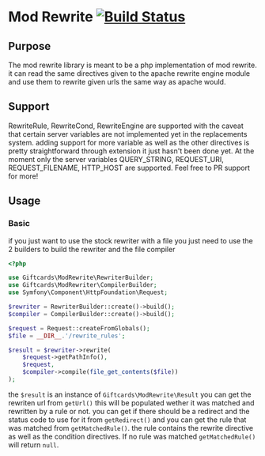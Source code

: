 Mod Rewrite [![Build Status](https://travis-ci.org/giftcards/ModRewrite.svg?branch=master)](https://travis-ci.org/giftcards/ModRewrite)
===========

Purpose
-------
The mod rewrite library is meant to be a php implementation of mod rewrite. it can read the
same directives given to the apache rewrite engine module and use them to rewrite given urls the
same way as apache would.

Support
-------
RewriteRule, RewriteCond, RewriteEngine are supported with the caveat that certain
server variables are not implemented yet in the replacements system. adding support
for more variable as well as the other directives is pretty straightforward through
extension it just hasn't been done yet. At the moment only the server variables QUERY_STRING,
 REQUEST_URI, REQUEST_FILENAME, HTTP_HOST are supported.
Feel free to PR support for more!
  
Usage
-----

### Basic ###

if you just want to use the stock rewriter with a file you just need to use the 2 builders
to build the rewriter and the file compiler

```php
<?php

use Giftcards\ModRewrite\RewriterBuilder;
use Giftcards\ModRewriter\CompilerBuilder;
use Symfony\Component\HttpFoundation\Request;

$rewriter = RewriterBuilder::create()->build();
$compiler = CompilerBuilder::create()->build();

$request = Request::createFromGlobals();
$file = __DIR__.'/rewrite_rules';

$result = $rewriter->rewrite(
    $request->getPathInfo(),
    $request,
    $compiler->compile(file_get_contents($file))
);

```

the `$result` is an instance of `Giftcards\ModRewrite\Result` you can get the rewriten
url from `getUrl()` this will be populated wether it was matched and rewritten by a
rule or not. you can get if there should be a redirect and the status code to use for
it from `getRedirect()` and you can get the rule that was matched from `getMatchedRule()`.
the rule contains the rewrite directive as well as the condition directives. 
If no rule was matched `getMatchedRule()` will return `null`.
